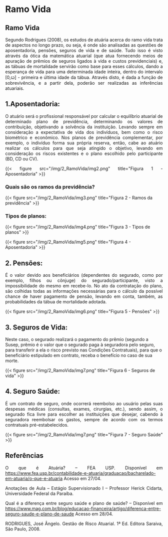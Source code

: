# Ramo Vida


## Ramo Vida

<div style="text-align: justify">

Segundo Rodrigues (2008), os estudos de atuária acerca do ramo vida trata de aspectos no longo prazo, ou seja, é onde são analisadas as questões de aposentadoria, pensões, seguros de vida e de saúde. Tudo isso é visto através da ótica da matemática atuarial (que atua fornecendo meios de apuração de prêmios de seguros ligados à vida e custos previdenciais) e, as tábuas de mortalidade servirão como base para esses cálculos, dando a esperança de vida para uma determinada idade inteira, dentro do intervalo [0,ꞷ] - primeira e última idade da tábua. Através disto, é dada a função de sobrevivência, e a partir dela, poderão ser realizadas as inferências atuariais.


</div>

## 1.Aposentadoria: 

<div style="text-align: justify">

O atuário será o profissional responsável por calcular o equilíbrio atuarial de determinado plano de previdência, determinando os valores de contribuição, objetivando a solvência da instituição. Levando sempre em consideração a expectativa de vida dos indivíduos, bem como o risco biométrico e econômico. Nos planos de previdência complementar, por exemplo, o indivíduo forma sua própria reserva, então, cabe ao atuário realizar os cálculos para que seja atingido o objetivo, levando em consideração os riscos existentes e o plano escolhido pelo participante (BD, CD ou CV).

{{< figure src="/img/2_RamoVida/img2.png" title="Figura 1 - Aposentadoria" >}}
</div>

### Quais são os ramos da previdência?

{{< figure src="/img/2_RamoVida/img3.png" title="Figura 2 - Ramos da previdência" >}}

### Tipos de planos: 

{{< figure src="/img/2_RamoVida/img4.png" title="Figura 3 - Tipos de planos" >}}

{{< figure src="/img/2_RamoVida/img5.png" title="Figura 4 - Aposentadoria" >}}



## 2. Pensões:

<div style="text-align: justify">


É o valor devido aos beneficiários (dependentes do segurado, como por exemplo, filhos ou cônjuge) do segurado/participante, visto a impossibilidade do mesmo em recebe-lo. No ato da contratação do plano, são colhidas todas as informações necessárias para o cálculo da possível chance de haver pagamento de pensão, levando em conta, também, as probabilidades da tábua de mortalidade adotada.

{{< figure src="/img/2_RamoVida/img6.png" title="Figura 5 - Pensões" >}}
</div>

## 3. Seguros de Vida: 

Neste caso, o segurado realizará o pagamento do prêmio (segundo a Susep, prêmio é o valor que o segurado paga à seguradora pelo seguro, para transferir a ela o risco previsto nas Condições Contratuais), para que o beneficiário estipulado em contrato, receba o benefício no caso de sua morte.

{{< figure src="/img/2_RamoVida/img7.png" title="Figura 6 - Seguros de vida" >}}


## 4. Seguro Saúde:

<div style="text-align: justify">

É um contrato de seguro, onde ocorrerá reembolso ao usuário pelas suas despesas médicas (consultas, exames, cirurgias, etc.), sendo assim, o segurado fica livre para escolher as instituições que desejar, cabendo à seguradora reembolsar os gastos, sempre de acordo com os termos contratuais pré-estabelecidos. 

{{< figure src="/img/2_RamoVida/img7.png" title="Figura 7 - Seguro Saúde" >}}
</div>

## Referências

<div style="text-align: justify">

O que é Atuária? – FEA USP. Disponível em <https://www.fea.usp.br/contabilidade-e-atuaria/graduacao/bacharelado-em-atuaria/o-que-e-atuaria> Acesso em 27/04.

Anotações de Aula – Estágio Supervisionado I – Professor Herick Cidarta, Universidade Federal da Paraíba.

Qual é a diferença entre seguro saúde e plano de saúde? – Disponível em <https://www.mag.com.br/blog/educacao-financeira/artigo/diferenca-entre-seguro-saude-e-plano-de-saude> Acesso em 28/04.

RODRIGUES, José Ângelo. Gestão de Risco Atuarial. 1ª Ed. Editora Saraiva, São Paulo, 2008.

</div>

